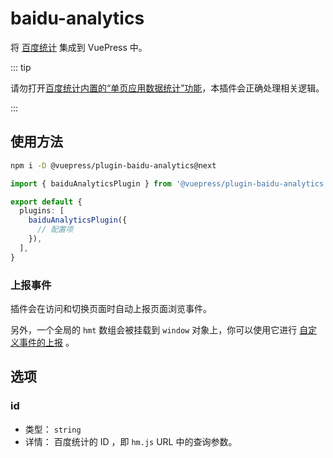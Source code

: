 # baidu-analytics

<NpmBadge package="@vuepress/plugin-baidu-analytics" />

将 [百度统计](https://tongji.baidu.com/) 集成到 VuePress 中。

::: tip

请勿打开[百度统计内置的“单页应用数据统计”功能](https://tongji.baidu.com/web/help/article?id=324&type=0)，本插件会正确处理相关逻辑。

:::

## 使用方法

```bash
npm i -D @vuepress/plugin-baidu-analytics@next
```

```ts
import { baiduAnalyticsPlugin } from '@vuepress/plugin-baidu-analytics'

export default {
  plugins: [
    baiduAnalyticsPlugin({
      // 配置项
    }),
  ],
}
```

### 上报事件

插件会在访问和切换页面时自动上报页面浏览事件。

另外，一个全局的 `hmt` 数组会被挂载到 `window` 对象上，你可以使用它进行 [自定义事件的上报](https://tongji.baidu.com/holmes/Analytics/%E6%8A%80%E6%9C%AF%E6%8E%A5%E5%85%A5%E6%8C%87%E5%8D%97/JS%20API/JS%20API%20%E4%BD%BF%E7%94%A8%E6%89%8B%E5%86%8C) 。

## 选项

### id

- 类型： `string`
- 详情： 百度统计的 ID ，即 `hm.js` URL 中的查询参数。
